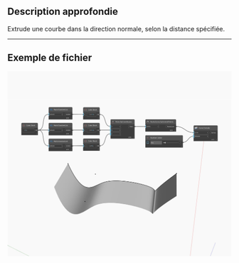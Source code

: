 ## Description approfondie
Extrude une courbe dans la direction normale, selon la distance spécifiée.
___
## Exemple de fichier

![Extrude (distance)](./Autodesk.DesignScript.Geometry.Curve.Extrude(distance)_img.jpg)

